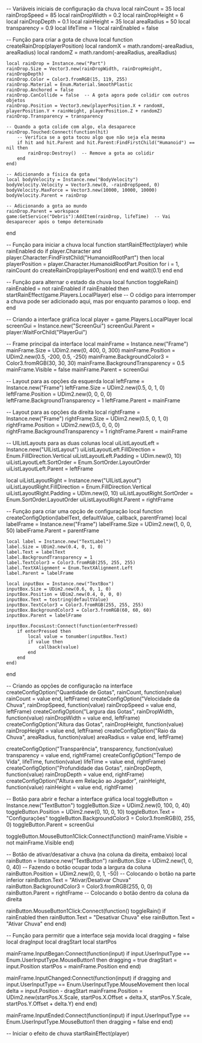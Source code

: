 -- Variáveis iniciais de configuração da chuva
local rainCount = 35
local rainDropSpeed = 85
local rainDropWidth = 0.2
local rainDropHeight = 6
local rainDropDepth = 0.1
local rainHeight = 35
local areaRadius = 50
local transparency = 0.9
local lifeTime = 1
local rainEnabled = false

-- Função para criar a gota de chuva
local function createRainDrop(playerPosition)
	local randomX = math.random(-areaRadius, areaRadius)
	local randomZ = math.random(-areaRadius, areaRadius)

	local rainDrop = Instance.new("Part")
	rainDrop.Size = Vector3.new(rainDropWidth, rainDropHeight, rainDropDepth)
	rainDrop.Color = Color3.fromRGB(15, 119, 255)
	rainDrop.Material = Enum.Material.SmoothPlastic
	rainDrop.Anchored = false
	rainDrop.CanCollide = false  -- A gota agora pode colidir com outros objetos
	rainDrop.Position = Vector3.new(playerPosition.X + randomX, playerPosition.Y + rainHeight, playerPosition.Z + randomZ)
	rainDrop.Transparency = transparency

	-- Quando a gota colide com algo, ela desaparece
	rainDrop.Touched:Connect(function(hit)
		-- Verifica se a gota tocou algo que não seja ela mesma
		if hit and hit.Parent and hit.Parent:FindFirstChild("Humanoid") == nil then
			rainDrop:Destroy()  -- Remove a gota ao colidir
		end
	end)

	-- Adicionando a física da gota
	local bodyVelocity = Instance.new("BodyVelocity")
	bodyVelocity.Velocity = Vector3.new(0, -rainDropSpeed, 0)
	bodyVelocity.MaxForce = Vector3.new(10000, 10000, 10000)
	bodyVelocity.Parent = rainDrop

	-- Adicionando a gota ao mundo
	rainDrop.Parent = workspace
	game:GetService("Debris"):AddItem(rainDrop, lifeTime)  -- Vai desaparecer após o tempo determinado
end

-- Função para iniciar a chuva
local function startRainEffect(player)
	while rainEnabled do
		if player.Character and player.Character:FindFirstChild("HumanoidRootPart") then
			local playerPosition = player.Character.HumanoidRootPart.Position
			for i = 1, rainCount do
				createRainDrop(playerPosition)
			end
		end
		wait(0.1)
	end
end

-- Função para alternar o estado da chuva
local function toggleRain()
	rainEnabled = not rainEnabled
	if rainEnabled then
		startRainEffect(game.Players.LocalPlayer)
	else
		-- O código para interromper a chuva pode ser adicionado aqui, mas por enquanto paramos o loop.
	end
end

-- Criando a interface gráfica
local player = game.Players.LocalPlayer
local screenGui = Instance.new("ScreenGui")
screenGui.Parent = player:WaitForChild("PlayerGui")

-- Frame principal da interface
local mainFrame = Instance.new("Frame")
mainFrame.Size = UDim2.new(0, 400, 0, 300)
mainFrame.Position = UDim2.new(0.5, -200, 0.5, -250)
mainFrame.BackgroundColor3 = Color3.fromRGB(30, 30, 30)
mainFrame.BackgroundTransparency = 0.5
mainFrame.Visible = false
mainFrame.Parent = screenGui

-- Layout para as opções da esquerda
local leftFrame = Instance.new("Frame")
leftFrame.Size = UDim2.new(0.5, 0, 1, 0)
leftFrame.Position = UDim2.new(0, 0, 0, 0)
leftFrame.BackgroundTransparency = 1
leftFrame.Parent = mainFrame

-- Layout para as opções da direita
local rightFrame = Instance.new("Frame")
rightFrame.Size = UDim2.new(0.5, 0, 1, 0)
rightFrame.Position = UDim2.new(0.5, 0, 0, 0)
rightFrame.BackgroundTransparency = 1
rightFrame.Parent = mainFrame

-- UIListLayouts para as duas colunas
local uiListLayoutLeft = Instance.new("UIListLayout")
uiListLayoutLeft.FillDirection = Enum.FillDirection.Vertical
uiListLayoutLeft.Padding = UDim.new(0, 10)
uiListLayoutLeft.SortOrder = Enum.SortOrder.LayoutOrder
uiListLayoutLeft.Parent = leftFrame

local uiListLayoutRight = Instance.new("UIListLayout")
uiListLayoutRight.FillDirection = Enum.FillDirection.Vertical
uiListLayoutRight.Padding = UDim.new(0, 10)
uiListLayoutRight.SortOrder = Enum.SortOrder.LayoutOrder
uiListLayoutRight.Parent = rightFrame

-- Função para criar uma opção de configuração
local function createConfigOption(labelText, defaultValue, callback, parentFrame)
	local labelFrame = Instance.new("Frame")
	labelFrame.Size = UDim2.new(1, 0, 0, 50)
	labelFrame.Parent = parentFrame

	local label = Instance.new("TextLabel")
	label.Size = UDim2.new(0.4, 0, 1, 0)
	label.Text = labelText
	label.BackgroundTransparency = 1
	label.TextColor3 = Color3.fromRGB(255, 255, 255)
	label.TextXAlignment = Enum.TextXAlignment.Left
	label.Parent = labelFrame

	local inputBox = Instance.new("TextBox")
	inputBox.Size = UDim2.new(0.6, 0, 1, 0)
	inputBox.Position = UDim2.new(0.4, 0, 0, 0)
	inputBox.Text = tostring(defaultValue)
	inputBox.TextColor3 = Color3.fromRGB(255, 255, 255)
	inputBox.BackgroundColor3 = Color3.fromRGB(60, 60, 60)
	inputBox.Parent = labelFrame

	inputBox.FocusLost:Connect(function(enterPressed)
		if enterPressed then
			local value = tonumber(inputBox.Text)
			if value then
				callback(value)
			end
		end
	end)
end

-- Criando as opções de configuração na interface
createConfigOption("Quantidade de Gotas", rainCount, function(value) rainCount = value end, leftFrame)
createConfigOption("Velocidade da Chuva", rainDropSpeed, function(value) rainDropSpeed = value end, leftFrame)
createConfigOption("Largura das Gotas", rainDropWidth, function(value) rainDropWidth = value end, leftFrame)
createConfigOption("Altura das Gotas", rainDropHeight, function(value) rainDropHeight = value end, leftFrame)
createConfigOption("Raio da Chuva", areaRadius, function(value) areaRadius = value end, leftFrame)

createConfigOption("Transparência", transparency, function(value) transparency = value end, rightFrame)
createConfigOption("Tempo de Vida", lifeTime, function(value) lifeTime = value end, rightFrame)
createConfigOption("Profundidade das Gotas", rainDropDepth, function(value) rainDropDepth = value end, rightFrame)
createConfigOption("Altura em Relação ao Jogador", rainHeight, function(value) rainHeight = value end, rightFrame)

-- Botão para abrir e fechar a interface gráfica
local toggleButton = Instance.new("TextButton")
toggleButton.Size = UDim2.new(0, 100, 0, 40)
toggleButton.Position = UDim2.new(0, 10, 0, 10)
toggleButton.Text = "Configurações"
toggleButton.BackgroundColor3 = Color3.fromRGB(0, 255, 0)
toggleButton.Parent = screenGui

toggleButton.MouseButton1Click:Connect(function()
	mainFrame.Visible = not mainFrame.Visible
end)

-- Botão de ativar/desativar a chuva (na coluna da direita, embaixo)
local rainButton = Instance.new("TextButton")
rainButton.Size = UDim2.new(1, 0, 0, 40)  -- Fazendo o botão ocupar toda a largura da coluna
rainButton.Position = UDim2.new(0, 0, 1, -50)  -- Colocando o botão na parte inferior
rainButton.Text = "Ativar/Desativar Chuva"
rainButton.BackgroundColor3 = Color3.fromRGB(255, 0, 0)
rainButton.Parent = rightFrame  -- Colocando o botão dentro da coluna da direita

rainButton.MouseButton1Click:Connect(function()
	toggleRain()
	if rainEnabled then
		rainButton.Text = "Desativar Chuva"
	else
		rainButton.Text = "Ativar Chuva"
	end
end)


-- Função para permitir que a interface seja movida
local dragging = false
local dragInput
local dragStart
local startPos

mainFrame.InputBegan:Connect(function(input)
	if input.UserInputType == Enum.UserInputType.MouseButton1 then
		dragging = true
		dragStart = input.Position
		startPos = mainFrame.Position
	end
end)

mainFrame.InputChanged:Connect(function(input)
	if dragging and input.UserInputType == Enum.UserInputType.MouseMovement then
		local delta = input.Position - dragStart
		mainFrame.Position = UDim2.new(startPos.X.Scale, startPos.X.Offset + delta.X, startPos.Y.Scale, startPos.Y.Offset + delta.Y)
	end
end)

mainFrame.InputEnded:Connect(function(input)
	if input.UserInputType == Enum.UserInputType.MouseButton1 then
		dragging = false
	end
end)

-- Iniciar o efeito de chuva
startRainEffect(player)
